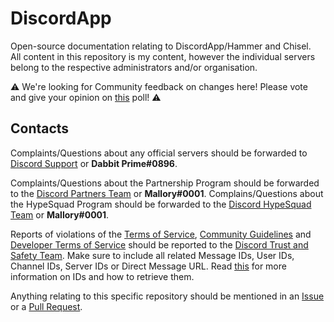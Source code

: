 # DiscordApp
Open-source documentation relating to DiscordApp/Hammer and Chisel.  
All content in this repository is my content, however the individual servers belong to the respective administrators and/or organisation.

:warning: We're looking for Community feedback on changes here! Please vote and give your opinion on [this](https://github.com/ItsPugle/DiscordApp/issues/3) poll! :warning:

## Contacts
Complaints/Questions about any official servers should be forwarded to [Discord Support](mailto:support@discordapp.com) or **Dabbit Prime#0896**.

Complaints/Questions about the Partnership Program should be forwarded to the [Discord Partners Team](mailto:partners@discordapp.com) or **Mallory#0001**. Complains/Questions about the HypeSquad Program should be forwarded to the [Discord HypeSquad Team](mailto:hypesquad@discordapp.com) or **Mallory#0001**.


Reports of violations of the [Terms of Service](https://discordapp.com/terms), [Community Guidelines](https://discordapp.com/guidelines) and [Developer Terms of Service](https://discordapp.com/developers/docs/legal) should be reported to the [Discord Trust and Safety Team](mailto:abuse@discord.com). Make sure to include all related Message IDs, User IDs, Channel IDs, Server IDs or Direct Message URL. Read [this](https://support.discordapp.com/hc/en-us/articles/206346498-Where-can-I-find-my-User-Server-Message-ID-) for more information on IDs and how to retrieve them.


Anything relating to this specific repository should be mentioned in an [Issue](https://github.com/ItsPugle/DiscordApp/issues/new/) or a [Pull Request](https://github.com/ItsPugle/DiscordApp/compare).
